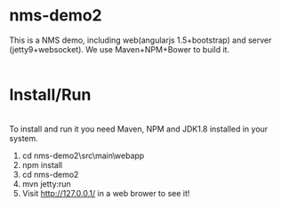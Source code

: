 # nms-demo2
This is a NMS demo, including web(angularjs 1.5+bootstrap) and server (jetty9+websocket). We use Maven+NPM+Bower to build it.
<br>
<br>

<h1>Install/Run</h1>
<br>
To install and run it you need Maven, NPM and JDK1.8 installed in your system.
<ol>
<li>cd nms-demo2\src\main\webapp</li>
<li>npm install</li>
<li>cd nms-demo2</li>
<li>mvn jetty:run</li>
<li>Visit <a href="http://127.0.0.1/">http://127.0.0.1/</a> in a web brower to see it!</li>
</ol>

